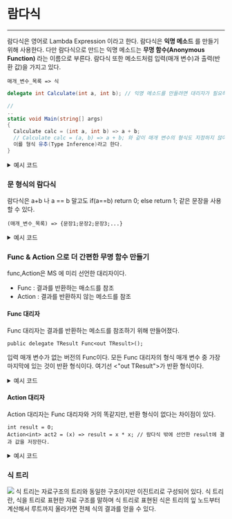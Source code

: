 # 람다식
---
람다식은 영어로 Lambda Expression 이라고 한다. 람다식은 **익명 메소드** 를 만들기 위해 사용한다. 다만 람다식으로 만드는 익명 메소드는 
**무명 함수(Anonymous Function)** 라는 이름으로 부른다. 람다식 또한 메소드처럼 입력(매개 변수)과 출력(반환 값)을 가지고 있다.
```
매개_변수_목록 => 식
```

```c#
delegate int Calculate(int a, int b); // 익명 메소드를 만들려면 대리자가 필요하다.

//
..
static void Main(string[] args)
{
  Calculate calc = (int a, int b) => a + b;
  // Calculate calc = (a, b) => a + b; 와 같이 매개 변수의 형식도 지정하지 않아도 된다. 
  이를 형식 유추(Type Inference)라고 한다.
}
```

<details>
<summary>예시 코드</summary>
<div markdown="1">
    
```c#
using System;

namespace SimpleLambda
{
    
    class MainApp
    {
        delegate int Calculate(int a, int b);

        static void Main(string[] args)
        {
            Calculate calc = (a, b) => a + b;
            Console.WriteLine($"3 + 4 : {calc(3, 4)}");
        }
    }
}
```

</div>
</details>

### 문 형식의 람다식
람다식은 a+b 나 a == b 말고도 if(a==b) return 0; else return 1; 같은 문장을 사용할 수 있다.
```
(매개_변수_목록) => {문장1;문장2;문장3;...}
```

<details>
<summary>예시 코드</summary>
<div markdown="1">

```c#
using System;

namespace StatementLambda
{
    class MainApp
    {
        delegate string Concatenate(string[] args);

        static void Main(string[] args)
        {
            Concatenate concat =
                (arr) =>
                {
                    string result = "";
                    foreach (string s in arr)
                        result += s;

                    return result;
                };
            Console.WriteLine(concat(args));
        }
    }
}
```

</div>
</details>

### Func & Action 으로 더 간편한 무명 함수 만들기

func,Action은 MS 에 미리 선언한 대리자이다.
* Func : 결과를 반환하는 매소드를 참조
* Action : 결과를 반환하지 않는 메소드를 참조

#### Func 대리자
Func 대리자는 결과를 반환하는 메소드를 참조하기 위해 만들어졌다. 

```
public delegate TResult Func<out TResult>();
```
입력 매개 변수가 없는 버전의 Func<Tresult>이다. 모든 Func 대리자의 형식 매개 변수 중 가장 마지막에 있는 것이 반환 형식이다. 여기선
<"out TResult">가 반환 형식이다.

<details>
<summary>예시 코드</summary>
<div markdown="1">

```c#
using System;

namespace FuncTest
{
    class MainApp
    {
        static void Main(string[] args)
        {
            Func<int> func1 = () => 10; // 매개변수0, 반환형식 1
            Console.WriteLine($"func1() : {func1()}");

            Func<int, int> func2 = (x) => x * 2; // 매개변수1, 반환형식 1
            Console.WriteLine($"func2(4) : {func2(4)}");

            Func<double, double, double> func3 = // 매개변수2, 반환형식 1
                (x, y) => x / y;
            Console.WriteLine($"func3(22,7) : {func3(22, 7)}");
        }
    }
}
```

</div>
</details>


#### Action 대리자
Action 대리자는 Func 대리자와 거의 똑같지만, 반환 형식이 없다는 차이점이 있다.

```
int result = 0;
Action<int> act2 = (x) => result = x * x; // 람다식 밖에 선언한 result에 결과 값을 저장한다.
```

<details>
<summary>예시 코드</summary>
<div markdown="1">

```c#
using System;

namespace ActionTest
{
    class MainApp
    {
        static void Main(string[] args)
        {
            Action act1 = () => Console.WriteLine("Action()");
            act1();

            int result = 0;
            Action<int> act2 = (x) => result = x * x;

            act2(3);
            Console.WriteLine($"result : {result}");

            Action<double, double> act3 = (x, y) =>
             {
                 double pi = x / y;
                 Console.WriteLine($"Action<T1,T2>({x},{y}) : {pi}");
             };
            act3(22.0, 7.0);
        }
    }
}
```

</div>
</details>

### 식 트리

<img src="https://github.com/bluein/C-Sharp-Study/blob/master/OOP/pic/ext.png">
식 트리는 자료구조의 트리와 동일한 구조이지만 이진트리로 구성되어 있다.
식 트리란, 식을 트리로 표현한 자료 구조를 말하며 식 트리로 표현된 식은 트리의 잎 노드부터 계산해서 루트까지 올라가면 전체 식의 결과를
얻을 수 있다.

